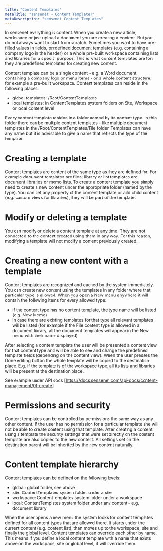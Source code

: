 ```yaml
---
title: "Content Templates"
metaTitle: "sensenet - Content Templates"
metaDescription: "sensenet Content Templates"
---
```


In sensenet everything is content. When you create a new article, workspace or just upload a document you are creating a content. But you do not always want to start from scratch. Sometimes you want to have pre-filled values in fields, predefined document templates (e.g. containing a company logo in the header) or a whole pre-built workspace containing lists and libraries for a special purpose. This is what content templates are for: they are predefined templates for creating new content.

Content template can be a single content - e.g. a Word document containing a company logo or menu items - or a whole content structure, for example a pre-built workspace. 
Content templates can reside in the following places:

- global templates: /Root/ContentTemplates
- local templates: in ContentTemplates system folders on Site, Workspace or local content level

Every content template resides in a folder named by its content type. In this folder there can be multiple content templates - like multiple document templates in the /Root/ContentTemplates/File folder. Templates can have any name but it is advisable to give a name that reflects the type of the template.

# Creating a template

Content templates are content of the same type as they are defined for. For example document templates are files; library or list templates are document libraries or memo lists. To create a content template you simply need to create a new content under the appropriate folder (named by the type). You can set any property of the content template or add child content (e.g. custom views for libraries), they will be part of the template.

# Modify or deleting a template

You can modify or delete a content template at any time. They are not connected to the content created using them in any way. For this reason, modifying a template will not modify a content previously created.

# Creating a new content with a template

Content templates are recognized and cached by the system immediately. You can create new content using the templates in any folder where that particular type is allowed.
When you open a New menu anywhere it will contain the following items for every allowed type:
- if the content type has no content template, the type name will be listed (e.g. New Memo)
- in case there are existing templates for that type all relevant templates will be listed (for example if the File content type is allowed in a document library, all the document templates will appear in the New menu with their name displayed)

After selecting a content template the user will be presented a content view for that content type and will be able to see and change the predefined template fields (depending on the content view). When the user presses the Done editing button the whole template will be copied to the destination place. E.g. if the template is of the workspace type, all its lists and libraries will be present at the destination place.

See example under API docs [https://docs.sensenet.com/api-docs/content-management/01-create]

# Permissions and security

Content templates can be controlled by permissions the same way as any other content. If the user has no permission for a particular template she will not be able to create content using that template.
After creating a content using a template the security settings that were set directly on the content template are also copied to the new content. All settings set on the destination parent will be inherited by the new content naturally.

# Content template hierarchy

Content templates can be defined on the following levels:

- global: global folder, see above
- site: ContentTemplates system folder under a site
- workspace: ContentTemplates system folder under a workspace
- local: ContentTemplates system folder under any content - e.g. document library

When the user opens a new menu the system looks for content templates defined for all content types that are allowed there. It starts under the current content (e.g. content list), than moves up to the workspace, site and finally the global level. Content templates can override each other by name. This means if you define a local content template with a name that exists above on the workspace, site or global level, it will override them.

